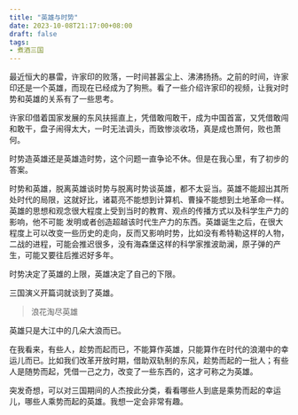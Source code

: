 ```yaml
---
title: "英雄与时势"
date: 2023-10-08T21:17:00+08:00
draft: false
tags:
- 煮酒三国
---
```


最近恒大的暴雷，许家印的败落，一时间甚嚣尘上、沸沸扬扬。之前的时间，许家印还是一个英雄，而现在已经成为了狗熊。看了一些介绍许家印的视频，让我对时势和英雄的关系有了一些思考。

许家印借着国家发展的东风扶摇直上，凭借敢闯敢干，成为中国首富，又凭借敢闯和敢干，盘子闹得太大，一时无法调头，而致惨淡收场，真是成也萧何，败也萧何。

时势造英雄还是英雄造时势，这个问题一直争论不休。但是在我心里，有了初步的答案。

时势和英雄，脱离英雄谈时势与脱离时势谈英雄，都不太妥当。英雄不能超出其所处时代的局限，这就好比，诸葛亮不能想到计算机、曹操不能想到土地革命一样。英雄的思想和观念很大程度上受到当时的教育、观点的传播方式以及科学生产力的影响，他不可能
发明或者创造超越该时代生产力的东西。英雄诞生之后，在很大程度上可以改变一些历史的走向，反而又影响时势，比如没有希特勒这样的人物，二战的进程，可能会推迟很多，没有海森堡这样的科学家推波助澜，原子弹的产生，可能又要往后推迟好多年。

时势决定了英雄的上限，英雄决定了自己的下限。

三国演义开篇词就谈到了英雄。

> 浪花淘尽英雄

英雄只是大江中的几朵大浪而已。

在我看来，有些人，趁势而起而已，不能算作英雄，只能算作在时代的浪潮中的幸运儿而已。比如我们改革开放时期，借助双轨制的东风，趁势而起的一批人；有些人是随势而起，凭借一己之力，改变了一些东西的，这才可称之为英雄。

突发奇想，可以对三国期间的人杰按此分类，看看哪些人到底是乘势而起的幸运儿，哪些人乘势而起的英雄。我想一定会非常有趣。



